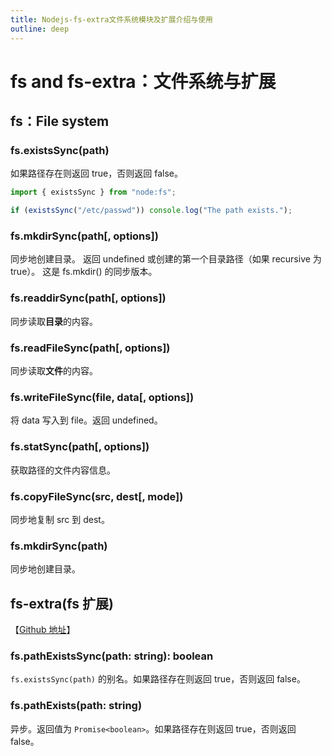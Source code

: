 ```yaml
---
title: Nodejs-fs-extra文件系统模块及扩展介绍与使用
outline: deep
---
```


# fs and fs-extra：文件系统与扩展

## fs：File system

### fs.existsSync(path)

如果路径存在则返回 true，否则返回 false。

```js
import { existsSync } from "node:fs";

if (existsSync("/etc/passwd")) console.log("The path exists.");
```

### fs.mkdirSync(path[, options])

同步地创建目录。 返回 undefined 或创建的第一个目录路径（如果 recursive 为 true）。 这是 fs.mkdir() 的同步版本。

### fs.readdirSync(path[, options])

同步读取**目录**的内容。

### fs.readFileSync(path[, options])

同步读取**文件**的内容。

### fs.writeFileSync(file, data[, options])

将 data 写入到 file。返回 undefined。

### fs.statSync(path[, options])

获取路径的文件内容信息。

### fs.copyFileSync(src, dest[, mode])

同步地复制 src 到 dest。

### fs.mkdirSync(path)

同步地创建目录。

## fs-extra(fs 扩展)

【[Github 地址](https://github.com/jprichardson/node-fs-extra)】

### fs.pathExistsSync(path: string): boolean

`fs.existsSync(path)` 的别名。如果路径存在则返回 true，否则返回 false。

### fs.pathExists(path: string)

异步。返回值为 `Promise<boolean>`。如果路径存在则返回 true，否则返回 false。
